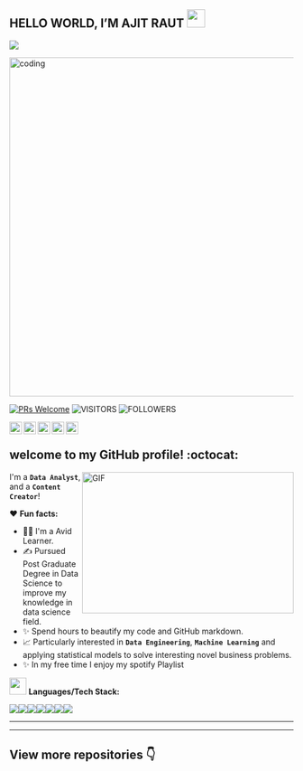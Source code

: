 ## HELLO WORLD, I’M AJIT RAUT <img src = "https://raw.githubusercontent.com/MartinHeinz/MartinHeinz/master/wave.gif" width = 32px height = 32px> 
<p>
  <a href="https://github.com/DenverCoder1/readme-typing-svg"><img src="https://readme-typing-svg.herokuapp.com?&font=IBM+Plex+Sans&color=abcdef&size=30&lines=Welcome+to+my+GitHub+Profile!;I'm+a+Data+Engineer;I'm+also+studying+Quant+Finance" /></a>
</p>

<img align="center" alt="coding" width="600" src="https://media4.giphy.com/media/qgQUggAC3Pfv687qPC/giphy.gif">


 

[![PRs Welcome](https://img.shields.io/badge/PRs-welcome-971901.svg?style=flat&logo=github)](https://github.com/ajitraut98)
<img alt="VISITORS" src="https://komarev.com/ghpvc/?username=ajitraut98&style=flat&labelColor=red&logo=github&label=PROFILE+VIEWS&color=971901"/>
<img alt="FOLLOWERS" src="https://img.shields.io/github/followers/ajitraut98?color=971901&logo=githubb&label=FOLLOWERS"/>


<a href="https://github.com/ajitraut98">
  <img align="left" alt="Ajit's Github" width="22px" src="https://cdn.jsdelivr.net/npm/simple-icons@v3/icons/github.svg" />
</a>
<a href="https://medium.com/@ajitraut7447">
  <img align="left" alt="Ajit's Medium" width="22px" src="https://cdn.jsdelivr.net/npm/simple-icons@v3/icons/medium.svg" />
</a>
<a href="https://instagram.com/ajit.raut13/">
  <img align="left" alt="Ajit's Instagram" width="22px" src="https://cdn.jsdelivr.net/npm/simple-icons@v3/icons/instagram.svg" />
</a>
<a href="https://twitter.com/Ajit_Raut98">
  <img align="left" alt="Ajit's Twitter" width="22px" src="https://cdn.jsdelivr.net/npm/simple-icons@v3/icons/twitter.svg" />
</a>
<a href="https://open.spotify.com/user/31umyqdm5gfkvgas6jpgz55ds224?si=cd78000232314e6c">
  <img align="left" alt="Ajit's Spotify" width="22px" src="https://cdn.jsdelivr.net/npm/simple-icons@v3/icons/spotify.svg" />
</a>
<br />

##  welcome to my GitHub profile! :octocat:

<img align="right" height="250" width="375" alt="GIF" src="IMG/quote.gif" />

I'm a **`Data Analyst`**,  and a **`Content Creator`**!

❤️ **Fun facts:**

* 👩‍🎓 I'm a Avid Learner. 
* ✍️ Pursued Post Graduate Degree in Data Science to improve my knowledge in data science field. 
* ✨ Spend hours to beautify my code and GitHub markdown. 
* 📈 Particularly interested in **`Data Engineering`**, **`Machine Learning`** and applying statistical models to solve interesting novel business problems.
* ✨ In my free time I enjoy my spotify Playlist


<img src="https://media.giphy.com/media/WUlplcMpOCEmTGBtBW/giphy.gif" width="30"> **Languages/Tech Stack:** 

<img src="https://img.shields.io/badge/Python-3776AB?style=for-the-badge&logo=python&logoColor=white"><img src="https://img.shields.io/badge/Azure-FF9900?style=for-the-badge&logo=azure&logoColor=white"><img src="https://img.shields.io/badge/MicrosoftSQL-316192?style=for-the-badge&logo=microsoftsql&logoColor=white"><img src="https://img.shields.io/badge/SQLite-07405E?style=for-the-badge&logo=sqlite&logoColor=white"><img src="https://img.shields.io/badge/Jupyter-F37626.svg?&style=for-the-badge&logo=Jupyter&logoColor=white"><img src="https://img.shields.io/badge/PowerBI-F2C811?style=for-the-badge&logo=Power%20BI&logoColor=white"><img src="https://img.shields.io/badge/R-276DC3?style=for-the-badge&logo=r&logoColor=white">

---
---



## View more repositories 👇
